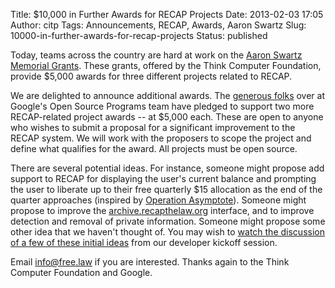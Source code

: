 Title: $10,000 in Further Awards for RECAP Projects
Date: 2013-02-03 17:05
Author: citp
Tags: Announcements, RECAP, Awards, Aaron Swartz
Slug: 10000-in-further-awards-for-recap-projects
Status: published

Today, teams across the country are hard at work on the [Aaron Swartz
Memorial
Grants](https://freedom-to-tinker.com/blog/sjs/announcing-the-aaron-swartz-memorial-grants/).
These grants, offered by the Think Computer Foundation, provide $5,000
awards for three different projects related to RECAP.

We are delighted to announce additional awards. The [generous
folks](http://en.wikipedia.org/wiki/Chris_DiBona) over at Google's Open
Source Programs team have pledged to support two more RECAP-related
project awards -- at $5,000 each. These are open to anyone who wishes
to submit a proposal for a significant improvement to the RECAP system.
We will work with the proposers to scope the project and define what
qualifies for the award. All projects must be open source.

There are several potential ideas. For instance, someone might propose
add support to RECAP for displaying the user's current balance and
prompting the user to liberate up to their free quarterly $15
allocation as the end of the quarter approaches (inspired by [Operation
Asymptote](http://www.plainsite.org/asymptote/index.html)). Someone
might propose to improve the
[archive.recapthelaw.org](http://archive.recapthelaw.org) interface, and
to improve detection and removal of private information. Someone might
propose some other idea that we haven't thought of. You may wish to
[watch the discussion of a few of these initial
ideas](http://www.youtube.com/watch?v=3EetPNWtzvo&feature=youtu.be&t=1h10m10s)
from our developer kickoff session.

Email info@free.law if you are interested. Thanks again to the
Think Computer Foundation and Google.
